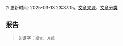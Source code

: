 :alarm_clock: 更新时间: 2025-03-13 23:37:15。[文章来源](/README.md)、[文章分类](/TAGS.md)

## 报告


> 关键字：`报告`、`月报`



